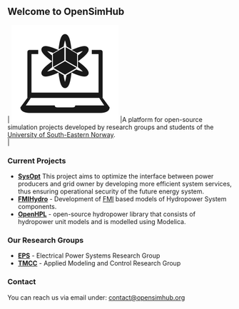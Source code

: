 ## Welcome to OpenSimHub

| ![Logo](img/logo.svg) |A platform for open-source simulation projects developed by research groups and students of the [University of South-Eastern Norway](https://www.usn.no).<br>|


### Current Projects
- [**SysOpt**](https://sysopt.usn.no) This project aims to optimize the interface between power producers and grid owner by developing more efficient system services, thus ensuring operational security of the future energy system.
- [**FMIHydro**](FMIHydro.md) - Development of [FMI](https://fmi-standard.org) based models of Hydropower System components.
- [**OpenHPL**](https://openhpl.opensimhub.org) - open-source hydropower library that consists of hydropower unit models and is modelled using Modelica.

### Our Research Groups

- [**EPS**](https://www.usn.no/english/research/our-research-centres-and-groups/technology/electrical-power-systems/) - Electrical Power Systems Research Group
- [**TMCC**](https://www.usn.no/english/research/our-research-centres-and-groups/technology/applied-modeling-and-control/) - Applied Modeling and Control Research Group

### Contact

You can reach us via email under: [contact@opensimhub.org](mailto:contact@opensimhub.org)
